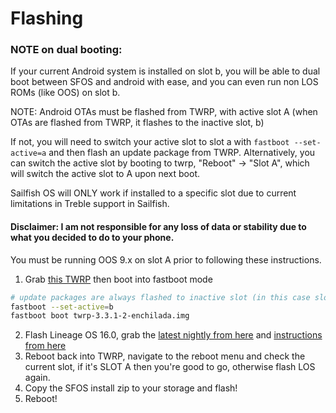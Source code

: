 # Flashing

### NOTE on dual booting:

If your current Android system is installed on slot b, you will be able to dual boot between SFOS and android with ease, and you can even run non LOS ROMs (like OOS) on slot b.

NOTE: Android OTAs must be flashed from TWRP, with active slot A (when OTAs are flashed from TWRP, it flashes to the inactive slot, b)

If not, you will need to switch your active slot to slot a with `fastboot --set-active=a` and then flash an update package from TWRP. Alternatively, you can switch the active slot by booting to twrp, "Reboot" -> "Slot A", which will switch the active slot to A upon next boot.

Sailfish OS will ONLY work if installed to a specific slot due to current limitations in Treble support in Sailfish.

#### Disclaimer: I am not responsible for any loss of data or stability due to what you decided to do to your phone.

You must be running OOS 9.x on slot A prior to following these instructions.

1. Grab [this TWRP](https://dl.twrp.me/enchilada/twrp-3.3.1-2-enchilada.img.html) then boot into fastboot mode
```sh
# update packages are always flashed to inactive slot (in this case slot_a)
fastboot --set-active=b
fastboot boot twrp-3.3.1-2-enchilada.img
```
2. Flash Lineage OS 16.0, grab the [latest nightly from here](https://wiki.lineageos.org/devices/enchilada/) and [instructions from here](https://wiki.lineageos.org/devices/enchilada/install)
3. Reboot back into TWRP, navigate to the reboot menu and check the current slot, if it's SLOT A then you're good to go, otherwise flash LOS again.
4. Copy the SFOS install zip to your storage and flash!
5. Reboot!

